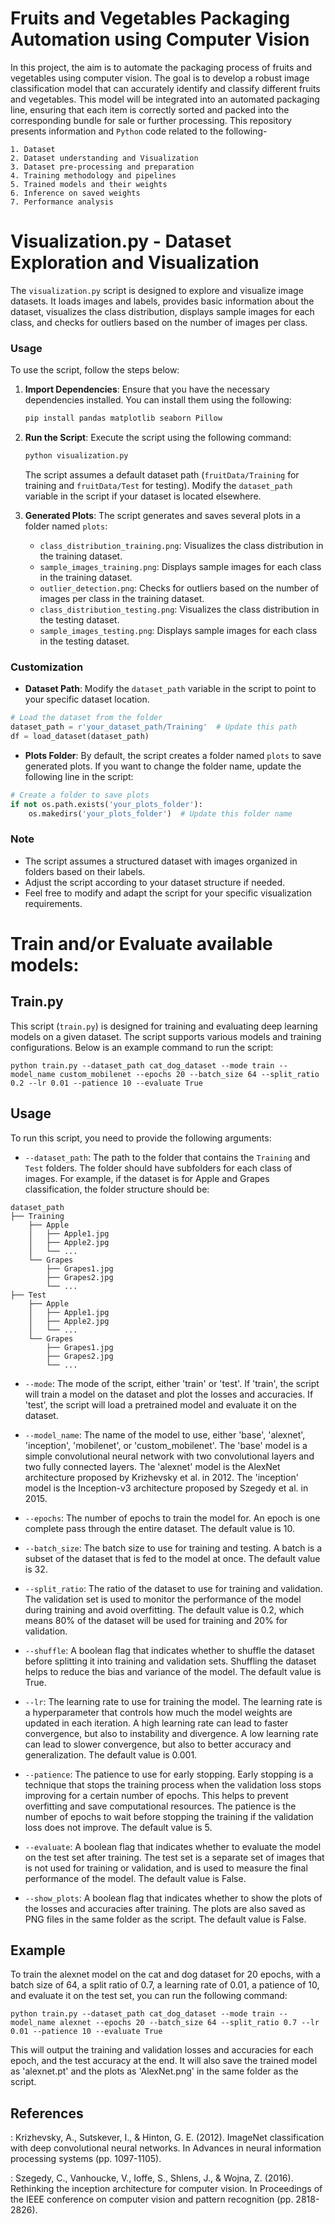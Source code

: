 # Fruits and Vegetables Packaging Automation using Computer Vision
In this project, the aim is to automate the packaging process of fruits and vegetables using computer vision. The goal is to develop a robust image classification model that can accurately identify and classify different fruits and vegetables. This model will be integrated into an automated packaging line, ensuring that each item is correctly sorted and packed into the corresponding bundle for sale or further processing. This repository presents information and `Python` code related to the following-

```
1. Dataset
2. Dataset understanding and Visualization
3. Dataset pre-processing and preparation
4. Training methodology and pipelines
5. Trained models and their weights
6. Inference on saved weights
7. Performance analysis
```

# Visualization.py - Dataset Exploration and Visualization

The `visualization.py` script is designed to explore and visualize image datasets. It loads images and labels, provides basic information about the dataset, visualizes the class distribution, displays sample images for each class, and checks for outliers based on the number of images per class.

### Usage

To use the script, follow the steps below:

1. **Import Dependencies**: Ensure that you have the necessary dependencies installed. You can install them using the following:

    ```bash
    pip install pandas matplotlib seaborn Pillow
    ```

2. **Run the Script**: Execute the script using the following command:

    ```bash
    python visualization.py
    ```

    The script assumes a default dataset path (`fruitData/Training` for training and `fruitData/Test` for testing). Modify the `dataset_path` variable in the script if your dataset is located elsewhere.

3. **Generated Plots**: The script generates and saves several plots in a folder named `plots`:

    - `class_distribution_training.png`: Visualizes the class distribution in the training dataset.
    - `sample_images_training.png`: Displays sample images for each class in the training dataset.
    - `outlier_detection.png`: Checks for outliers based on the number of images per class in the training dataset.
    - `class_distribution_testing.png`: Visualizes the class distribution in the testing dataset.
    - `sample_images_testing.png`: Displays sample images for each class in the testing dataset.

### Customization

- **Dataset Path**: Modify the `dataset_path` variable in the script to point to your specific dataset location.

```python
# Load the dataset from the folder
dataset_path = r'your_dataset_path/Training'  # Update this path
df = load_dataset(dataset_path)
```

- **Plots Folder**: By default, the script creates a folder named `plots` to save generated plots. If you want to change the folder name, update the following line in the script:

```python
# Create a folder to save plots
if not os.path.exists('your_plots_folder'):
    os.makedirs('your_plots_folder')  # Update this folder name
```

### Note

- The script assumes a structured dataset with images organized in folders based on their labels.
- Adjust the script according to your dataset structure if needed.
- Feel free to modify and adapt the script for your specific visualization requirements.

# Train and/or Evaluate available models:

## Train.py

This script (`train.py`) is designed for training and evaluating deep learning models on a given dataset. The script supports various models and training configurations. Below is an example command to run the script:

```
python train.py --dataset_path cat_dog_dataset --mode train --model_name custom_mobilenet --epochs 20 --batch_size 64 --split_ratio 0.2 --lr 0.01 --patience 10 --evaluate True
```

## Usage

To run this script, you need to provide the following arguments:

- `--dataset_path`: The path to the folder that contains the `Training` and `Test` folders. The folder should have subfolders for each class of images. For example, if the dataset is for Apple and Grapes classification, the folder structure should be:

```
dataset_path
├── Training
    ├── Apple
    │   ├── Apple1.jpg
    │   ├── Apple2.jpg
    │   └── ...
    └── Grapes
        ├── Grapes1.jpg
        ├── Grapes2.jpg
        └── ...
├── Test
    ├── Apple
    │   ├── Apple1.jpg
    │   ├── Apple2.jpg
    │   └── ...
    └── Grapes
        ├── Grapes1.jpg
        ├── Grapes2.jpg
        └── ...
```

- `--mode`: The mode of the script, either 'train' or 'test'. If 'train', the script will train a model on the dataset and plot the losses and accuracies. If 'test', the script will load a pretrained model and evaluate it on the dataset.

- `--model_name`: The name of the model to use, either 'base', 'alexnet', 'inception', 'mobilenet', or 'custom_mobilenet'. The 'base' model is a simple convolutional neural network with two convolutional layers and two fully connected layers. The 'alexnet' model is the AlexNet architecture proposed by Krizhevsky et al. in 2012. The 'inception' model is the Inception-v3 architecture proposed by Szegedy et al. in 2015.

- `--epochs`: The number of epochs to train the model for. An epoch is one complete pass through the entire dataset. The default value is 10.

- `--batch_size`: The batch size to use for training and testing. A batch is a subset of the dataset that is fed to the model at once. The default value is 32.

- `--split_ratio`: The ratio of the dataset to use for training and validation. The validation set is used to monitor the performance of the model during training and avoid overfitting. The default value is 0.2, which means 80% of the dataset will be used for training and 20% for validation.

- `--shuffle`: A boolean flag that indicates whether to shuffle the dataset before splitting it into training and validation sets. Shuffling the dataset helps to reduce the bias and variance of the model. The default value is True.

- `--lr`: The learning rate to use for training the model. The learning rate is a hyperparameter that controls how much the model weights are updated in each iteration. A high learning rate can lead to faster convergence, but also to instability and divergence. A low learning rate can lead to slower convergence, but also to better accuracy and generalization. The default value is 0.001.

- `--patience`: The patience to use for early stopping. Early stopping is a technique that stops the training process when the validation loss stops improving for a certain number of epochs. This helps to prevent overfitting and save computational resources. The patience is the number of epochs to wait before stopping the training if the validation loss does not improve. The default value is 5.

- `--evaluate`: A boolean flag that indicates whether to evaluate the model on the test set after training. The test set is a separate set of images that is not used for training or validation, and is used to measure the final performance of the model. The default value is False.

- `--show_plots`: A boolean flag that indicates whether to show the plots of the losses and accuracies after training. The plots are also saved as PNG files in the same folder as the script. The default value is False.

## Example

To train the alexnet model on the cat and dog dataset for 20 epochs, with a batch size of 64, a split ratio of 0.7, a learning rate of 0.01, a patience of 10, and evaluate it on the test set, you can run the following command:

```
python train.py --dataset_path cat_dog_dataset --mode train --model_name alexnet --epochs 20 --batch_size 64 --split_ratio 0.7 --lr 0.01 --patience 10 --evaluate True
```

This will output the training and validation losses and accuracies for each epoch, and the test accuracy at the end. It will also save the trained model as 'alexnet.pt' and the plots as 'AlexNet.png' in the same folder as the script.

## References

: Krizhevsky, A., Sutskever, I., & Hinton, G. E. (2012). ImageNet classification with deep convolutional neural networks. In Advances in neural information processing systems (pp. 1097-1105).

: Szegedy, C., Vanhoucke, V., Ioffe, S., Shlens, J., & Wojna, Z. (2016). Rethinking the inception architecture for computer vision. In Proceedings of the IEEE conference on computer vision and pattern recognition (pp. 2818-2826).